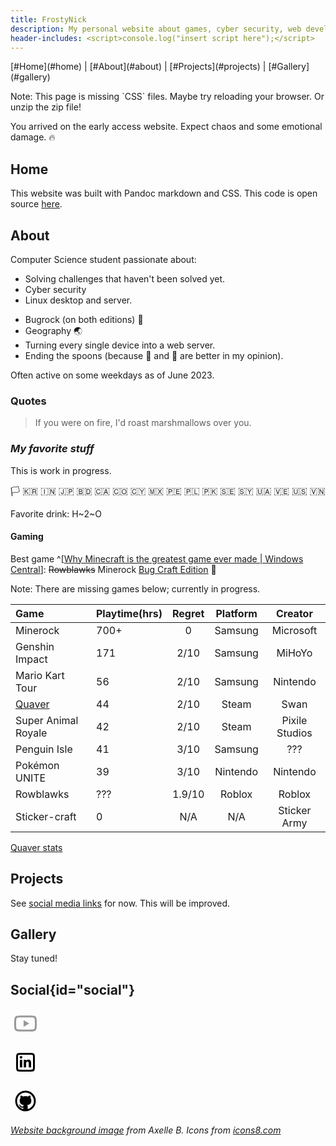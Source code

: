 ```yaml
---
title: FrostyNick
description: My personal website about games, cyber security, web development, and Linux.
header-includes: <script>console.log("insert script here");</script>
---
```


<!--

# SHOWCASE; in my case with separate terminal tabs
cd ~/p/website2022/ && ./main.sh auto (or serve.. but live-server exists now)
cd ~/p/website2022/ && live-server --ignore=/home/nicholas/p/website2022/index.md --no-browser # --no-browser is optional for below. --ignore only works with a full path.
brave-browser --app=http://127.0.0.1:8080/ # optional; can be replaced w/ google chromium/chrome too

# With above, 1st line automatically updates html when md is saved. 2nd line, shows html changes live in your browser. 3rd line shows website with no browser UI; just the website. 

# would be nice to have `main.sh auto` launch and close live-server when killed.. not yet (learn: bg stuff in sh file) (probably solution: https://unix.stackexchange.com/a/153372 )
# troubleshooting: if live-server isn't working, did it save to html? and is it on localhost?

previews:
file:///home/nicholas/p/website2022/index.html
http://[::1]:8000/

# work on: todo!("") implement!("") git push and public sticker ball reveal
# work on tutorial to get this running on any PC too

# PREINSTALL:
npm install -g live-server
(see dependencies in main.sh)
(optional) brave-browser

-->







<!---->

<nav><div> [#Home](#home) | [#About](#about) | [#Projects](#projects) | [#Gallery](#gallery) </div></nav>

<!---->
<article>


<p class="no-css">Note: This page is missing `CSS` files. Maybe try reloading your browser. Or unzip the zip file!</p> 


<!-- [**404**](dontclickmeplease){style="font-size: 170%; padding: 0;"} -->


You arrived on the early access website. Expect chaos and some emotional damage. 🔥

# Home <!-- todo!(""); -->

This website was built with Pandoc markdown and CSS. This code is open source [here](https://github.com/FrostyNick/FrostyNick.github.io).


# About

Computer Science student passionate about: <!-- (insert resume stuff) -->

- Solving challenges that haven't been solved yet.
- Cyber security
- Linux desktop and server.
<!-- todo!(""); private ingredients list: https://docs.google.com/document/d/1uBbbwOwbDt177oy4te9U8uMf0F0oticDXSb0a2E3f6c/edit -->
- Bugrock (on both editions) 🧊 
- Geography 🌏
- Turning every single device into a web server.
- Ending the spoons (because 🍴 and 🥢 are better in my opinion).

Often active on some weekdays as of June 2023.


### Quotes<!-- todo!("Could look better + not many quotes + shouldn't this be in my favorite stuff?"); -->

> <p class="burn">If you were on fire, I'd roast marshmallows over you.</p>  

<!-- > > > > > > sus -->


### *My favorite stuff*
 
This is work in progress.<!-- todo!(""); -->

<span class="big-emojis"> 
🏳️
🇰🇷 
🇮🇳 
🇯🇵 
🇧🇩 
🇨🇦 
🇨🇴 
🇨🇾 
🇲🇽 
🇵🇪 
🇵🇱 
🇵🇰 
🇸🇪 
🇸🇾 
🇺🇦 
🇻🇪 
🇺🇸 
🇻🇳 
</span>

Favorite drink: H~2~O

#### Gaming

Best game
^[[Why Minecraft is the greatest game ever made \| Windows Central](https://www.windowscentral.com/minecraft-is-the-greatest-game-ever-made "biased click")]:
~~Rowblawks~~ Minerock [Bug Craft Edition](https://youtu.be/gSLQjRWjL0A) 🐛

<!-- todo!("stats from other devices"); -->
Note: There are missing games below; currently in progress.
 
<!-- it gets messy when there are multiple platforms. *Maybe* there should be
one letter representing each platform -->
| Game                 | Playtime(hrs) | Regret  | Platform | Creator  |
|:----------------------------------|------|:------:|:--------:|:--------------:|
| Minerock                          | 700+ | 0      | Samsung  | Microsoft      |
| Genshin Impact                    | 171  | 2/10   | Samsung  | MiHoYo         |
| Mario Kart Tour                   | 56   | 2/10   | Samsung  | Nintendo       |
| [Quaver](https://quavergame.com/) | 44   | 2/10   | Steam    | Swan           |
| Super Animal Royale               | 42   | 2/10   | Steam    | Pixile Studios |
| Penguin Isle                      | 41   | 3/10   | Samsung  | ???            |
| Pokémon UNITE                     | 39   | 3/10   | Nintendo | Nintendo       |
| Rowblawks                         | ???  | 1.9/10 | Roblox   | Roblox         |
| Sticker-craft                     | 0    | N/A    | N/A      | Sticker Army   |

<!-- Minerock            todo!("add data f iOS, PC or see f Xbox accounts idk"); -->
<!-- Genshin Impact      todo!("add data f PC #1, #2, device #not-gaming"); -->
<!-- Mario Kart Tour     36 hrs on Steam; 5 hrs on Switch -->
<!-- Super Animal Royale todo!("add data f device #not-gaming"); -->
<!-- Penguin Isle        todo!("add data f ~phone"); -->
<!-- Pokémon UNITE       todo!("add data f phones, PC (probably no data)"); -->
<!-- On one website, <wbr> created ... inside of a preview link. -->
<!-- Rowblawks           6 extra hours are AFK -->
<!-- [Quaver](https://quavergame.com/)  it's a game idea.. onto my 10000 other ideas -->

[Quaver stats](https://quavergame.com/user/479240 "FrostyTix\'s Profile | Quaver")

# Projects

See [social media links](#social) for now. This will be improved.

<!--
# ideas.md

- Projects from GitHub/resume/ingredients. <!- todo!(""); ->
- Remove ideas page. Polish whatever is on here before newer stuff.
- For this website:
    - Needs to look better.
        - fade in animation
        - vvv Below probably won't be added. vvv
        - Support light mode. Add toggle too.
    - I found Zola.. Zola > Hugo :) <- I just learned that [Hugo framework](https://github.com/gohugoio/hugo#overview) exists. But first, learn more about website deployment to the web first. <!- It's seems like it has my idea of at least using markdown and css, but it's an actual framework! With Go and them saying it's made to be fast, I will assume it's faster than pandoc markdown that's written in Haskel. But at the same time.. does parsing take so much time? Time will probably be negligable with the amount of time it takes to make a file and write data. Also, using a tool made for markdown conversion specifically feels more skilled for some reason. -> ->
    - "Leaflet" of places I've visited.
    - Learn something? Add it HERE!
    - Favorite websites, apps, interests, so on.
    - Blog (nah actually do yt instead?)
    - Gallery:
        <!- - [Sticker Ball](subway) ->
        - Sticker Ball
    - **[ Magnificent lilipad ]**
    - Git and GitHub and GitLab and Git Server and Git Chill and Git to work.
    - \+ Git Integration + Git is love git is life
        - ~~Pandoc + other tools and stuff it in a shell script for easy + concise modifications.~~
-->

# Gallery <!--{#spoon}--> <!-- todo!("add hidden part of website for the VIP. Also #spoon broke."); -->

Stay tuned!
<!-- todo!("") -->

## Social{id="social"}

<!-- YT -->
[<svg xmlns="http://www.w3.org/2000/svg" x="0px" y="0px" width="48" height="48" viewBox="0,0,256,256" style="fill:#000000;"> <g fill="#999" fill-rule="nonzero" stroke="none" stroke-width="1" stroke-linecap="butt" stroke-linejoin="miter" stroke-miterlimit="10" stroke-dasharray="" stroke-dashoffset="0" font-family="none" font-weight="none" font-size="none" text-anchor="none" style="mix-blend-mode: normal"><g transform="scale(4,4)"><path d="M32,15c-17.062,0 -19.34034,0.17773 -21.52734,2.42773c-2.187,2.25 -2.47266,5.82427 -2.47266,14.57227c0,8.748 0.28566,12.32327 2.47266,14.57227c2.187,2.249 4.46534,2.42773 21.52734,2.42773c17.062,0 19.34034,-0.17873 21.52734,-2.42773c2.187,-2.25 2.47266,-5.82427 2.47266,-14.57227c0,-8.748 -0.28566,-12.32227 -2.47266,-14.57227c-2.187,-2.25 -4.46534,-2.42773 -21.52734,-2.42773zM32,19c13.969,0 17.37916,0.06242 18.53516,1.23242c1.156,1.17 1.46484,4.30558 1.46484,11.76758c0,7.462 -0.30884,10.59758 -1.46484,11.76758c-1.156,1.17 -4.56616,1.23242 -18.53516,1.23242c-13.969,0 -17.37916,-0.06242 -18.53516,-1.23242c-1.156,-1.17 -1.43359,-4.30558 -1.43359,-11.76758c0,-7.462 0.27759,-10.59758 1.43359,-11.76758c1.156,-1.17 4.56616,-1.23242 18.53516,-1.23242zM27.94922,25.01758v13.96484l12.14648,-7.03711z"></path></g></g></svg>](https://www.youtube.com/@frostynick)
<!-- Twitter -->
<!-- <svg xmlns="http://www.w3.org/2000/svg" x="0px" y="0px" width="48" height="48" viewBox="0,0,256,256" style="fill:#000000;"> <g fill="#999" fill-rule="nonzero" stroke="none" stroke-width="1" stroke-linecap="butt" stroke-linejoin="miter" stroke-miterlimit="10" stroke-dasharray="" stroke-dashoffset="0" font-family="none" font-weight="none" font-size="none" text-anchor="none" style="mix-blend-mode: normal"><g transform="scale(4,4)"><path d="M57,17.114c-1.32,1.973 -2.991,3.707 -4.916,5.097c0.018,0.423 0.028,0.847 0.028,1.274c0,13.013 -9.902,28.018 -28.016,28.018c-5.562,0 -12.81,-1.948 -15.095,-4.423c0.772,0.092 1.556,0.138 2.35,0.138c4.615,0 8.861,-1.575 12.23,-4.216c-4.309,-0.079 -7.946,-2.928 -9.199,-6.84c1.96,0.308 4.447,-0.17 4.447,-0.17c0,0 -7.7,-1.322 -7.899,-9.779c2.226,1.291 4.46,1.231 4.46,1.231c0,0 -4.441,-2.734 -4.379,-8.195c0.037,-3.221 1.331,-4.953 1.331,-4.953c8.414,10.361 20.298,10.29 20.298,10.29c0,0 -0.255,-1.471 -0.255,-2.243c0,-5.437 4.408,-9.847 9.847,-9.847c2.832,0 5.391,1.196 7.187,3.111c2.245,-0.443 4.353,-1.263 6.255,-2.391c-0.859,3.44 -4.329,5.448 -4.329,5.448c0,0 2.969,-0.329 5.655,-1.55zM24.141,47.503c8.334,0.376 23.156,-6.394 23.971,-24.018c0.007,-0.16 0.032,-0.447 0.017,-0.706c-0.02,-0.334 0.146,-0.556 0.285,-0.702c0.228,-0.241 0.475,-0.534 0.71,-0.971c0.199,-0.369 0.077,-0.526 -0.169,-0.569c-0.167,-0.029 -0.34,-0.071 -0.532,-0.113c-0.343,-0.075 -0.492,-0.396 -0.33,-0.722c0.11,-0.221 0.257,-0.527 0.365,-0.846c0.107,-0.314 -0.032,-0.386 -0.271,-0.344c-0.198,0.034 -0.427,0.077 -0.632,0.115c-0.318,0.059 -0.647,-0.005 -0.958,-0.362c-1.206,-1.388 -2.512,-1.768 -4.366,-1.768c-3.246,0 -5.847,2.623 -5.847,5.847c0,0.888 0.229,1.955 0.389,2.986c0.299,1.925 -0.553,3.741 -3.504,3.511c-4.335,-0.338 -11.005,-1.287 -16.082,-5.034c0.505,0.999 1.718,2.543 2.681,3.702c0.748,0.9 0.515,2.294 -0.452,2.748c-0.485,0.228 -1.073,0.418 -1.749,0.541c1.774,1.435 3.811,2.365 5.37,3.027c1.954,0.829 2.492,2.176 1.292,3.518c-0.431,0.482 -0.988,0.969 -1.708,1.402c0.866,0.598 2.318,1.099 3.979,1.369c1.677,0.273 2.78,2.114 1.056,4.398c-0.839,1.112 -2.039,2.18 -3.515,2.991z"></path></g></g></svg> -->
<!-- LinkedIn -->
[<svg xmlns="http://www.w3.org/2000/svg" x="0px" y="0px" width="48" height="48" viewBox="0 0 64 64"> <path d="M 23.773438 12 C 12.855437 12 12 12.854437 12 23.773438 L 12 40.226562 C 12 51.144563 12.855438 52 23.773438 52 L 40.226562 52 C 51.144563 52 52 51.145563 52 40.226562 L 52 23.773438 C 52 12.854437 51.145563 12 40.226562 12 L 23.773438 12 z M 21.167969 16 L 42.832031 16 C 47.625031 16 48 16.374969 48 21.167969 L 48 42.832031 C 48 47.625031 47.624031 48 42.832031 48 L 21.167969 48 C 16.374969 48 16 47.624031 16 42.832031 L 16 21.167969 C 16 16.374969 16.374969 16 21.167969 16 z M 22.501953 18.503906 C 20.872953 18.503906 19.552734 19.824172 19.552734 21.451172 C 19.552734 23.078172 20.871953 24.400391 22.501953 24.400391 C 24.126953 24.400391 25.447266 23.079172 25.447266 21.451172 C 25.447266 19.826172 24.126953 18.503906 22.501953 18.503906 z M 37.933594 26.322266 C 35.473594 26.322266 33.823437 27.672172 33.148438 28.951172 L 33.078125 28.951172 L 33.078125 26.728516 L 28.228516 26.728516 L 28.228516 43 L 33.28125 43 L 33.28125 34.949219 C 33.28125 32.826219 33.687359 30.771484 36.318359 30.771484 C 38.912359 30.771484 38.945312 33.200891 38.945312 35.087891 L 38.945312 43 L 44 43 L 44 34.074219 C 44 29.692219 43.054594 26.322266 37.933594 26.322266 z M 19.972656 26.728516 L 19.972656 43 L 25.029297 43 L 25.029297 26.728516 L 19.972656 26.728516 z"></path> </svg>](https://www.linkedin.com/in/bogucki-nicholas)
<!-- GitHub -->
[<svg xmlns="http://www.w3.org/2000/svg" x="0px" y="0px" width="48" height="48" viewBox="0 0 64 64"> <path d="M 32 10 C 19.85 10 10 19.85 10 32 C 10 44.15 19.85 54 32 54 C 44.15 54 54 44.15 54 32 C 54 19.85 44.15 10 32 10 z M 32 14 C 41.941 14 50 22.059 50 32 C 50 40.238706 44.458716 47.16934 36.904297 49.306641 C 36.811496 49.1154 36.747844 48.905917 36.753906 48.667969 C 36.784906 47.458969 36.753906 44.637563 36.753906 43.601562 C 36.753906 41.823563 35.628906 40.5625 35.628906 40.5625 C 35.628906 40.5625 44.453125 40.662094 44.453125 31.246094 C 44.453125 27.613094 42.554688 25.720703 42.554688 25.720703 C 42.554688 25.720703 43.551984 21.842266 42.208984 20.197266 C 40.703984 20.034266 38.008422 21.634812 36.857422 22.382812 C 36.857422 22.382813 35.034 21.634766 32 21.634766 C 28.966 21.634766 27.142578 22.382812 27.142578 22.382812 C 25.991578 21.634813 23.296016 20.035266 21.791016 20.197266 C 20.449016 21.842266 21.445312 25.720703 21.445312 25.720703 C 21.445312 25.720703 19.546875 27.611141 19.546875 31.244141 C 19.546875 40.660141 28.371094 40.5625 28.371094 40.5625 C 28.371094 40.5625 27.366329 41.706312 27.265625 43.345703 C 26.675939 43.553637 25.872132 43.798828 25.105469 43.798828 C 23.255469 43.798828 21.849984 42.001922 21.333984 41.169922 C 20.825984 40.348922 19.7845 39.660156 18.8125 39.660156 C 18.1725 39.660156 17.859375 39.981656 17.859375 40.347656 C 17.859375 40.713656 18.757609 40.968484 19.349609 41.646484 C 20.597609 43.076484 20.574484 46.292969 25.021484 46.292969 C 25.547281 46.292969 26.492043 46.171872 27.246094 46.068359 C 27.241926 47.077908 27.230199 48.046135 27.246094 48.666016 C 27.251958 48.904708 27.187126 49.114952 27.09375 49.306641 C 19.540258 47.168741 14 40.238046 14 32 C 14 22.059 22.059 14 32 14 z"></path> </svg>](https://github.com/frostynick)
<!-- AAAAAAAAAAAAAAAAAAAAAAAAAAAAAAAAAAAAAAAAAAAAAAAAA go away embeded svg -->
<!-- Would be more ideal to have css do the "styling"...
still not a fan of an svg like it is right now. Will look more l8r.
<div class="icons8-github"></div>
<div class="icons8-linkedin"></div>
-->
</article>

<cite>[Website background image](https://www.publicdomainpictures.net/en/view-image.php?image=150817&picture=&jazyk=FR) from Axelle B.</cite> <cite>Icons from [icons8.com](https://icons8.com/icon/set/social%20media/sf-regular) </cite>
<!-- todo!("remove some of this it's bloat here");
more todo!("see below");
- Missing social link: FrostyNick#9805 https://discordapp.com/users/221286797194428417
- (actually skip this cuz this will take time) make a blog. this is already in markdown!
- sidebar w/ social media icons
ctrl+{s+d} on vim is sweeet

cool websites:<tab>https://bugswriter.com/ and remember the lilipad thingy?
fun fact:<tab>#0f08 is a thing -->
<!-- might del l8r:
https://twitter.com/KosinerSky/status/1615258485830324224?cxt=HHwWgMDQxZ3CxuosAAAA
https://twitter.com/ThePrimeagen/status/1615032930895826946?s=20&t=_NU3avUaQ0FnWhXiiOtnzQ-->
<!-- rip Twitter AKA non-rate limited social media 𝕏 -->
<!---->





